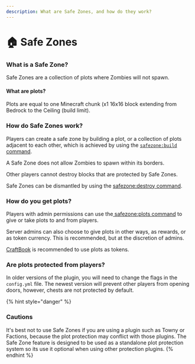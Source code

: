 ```yaml
---
description: What are Safe Zones, and how do they work?
---
```


# 🏠 Safe Zones

### What is a Safe Zone?

Safe Zones are a collection of plots where Zombies will not spawn.

#### What are plots?

Plots are equal to one Minecraft chunk (x1 16x16 block extending from Bedrock to the Ceiling (build limit).

### How do Safe Zones work?

Players can create a safe zone by building a plot, or a collection of plots adjacent to each other, which is achieved by using the [`safezone:build` command](../commands/safezone/build.md).

A Safe Zone does not allow Zombies to spawn within its borders.&#x20;

Other players cannot destroy blocks that are protected by Safe Zones.

Safe Zones can be dismantled by using the [safezone:destroy command](../commands/safezone/destroy.md).

### How do you get plots?

Players with admin permissions can use the[ safezone:plots command](../commands/safezone/plots.md) to give or take plots to and from players.

Server admins can also choose to give plots in other ways, as rewards, or as token currency. This is recommended, but at the discretion of admins.

[CraftBook](https://www.spigotmc.org/resources/craftbook.2083/) is recommended to use plots as tokens.

### Are plots protected from players?

In older versions of the plugin, you will need to change the flags in the `config.yml` file. The newest version will prevent other players from opening doors, however, chests are not protected by default.

{% hint style="danger" %}
### Cautions

It's best not to use Safe Zones if you are using a plugin such as Towny or Factions, because the plot protection may conflict with those plugins. The Safe Zone feature is designed to be used as a standalone plot protection system so its use it optional when using other protection plugins.
{% endhint %}

